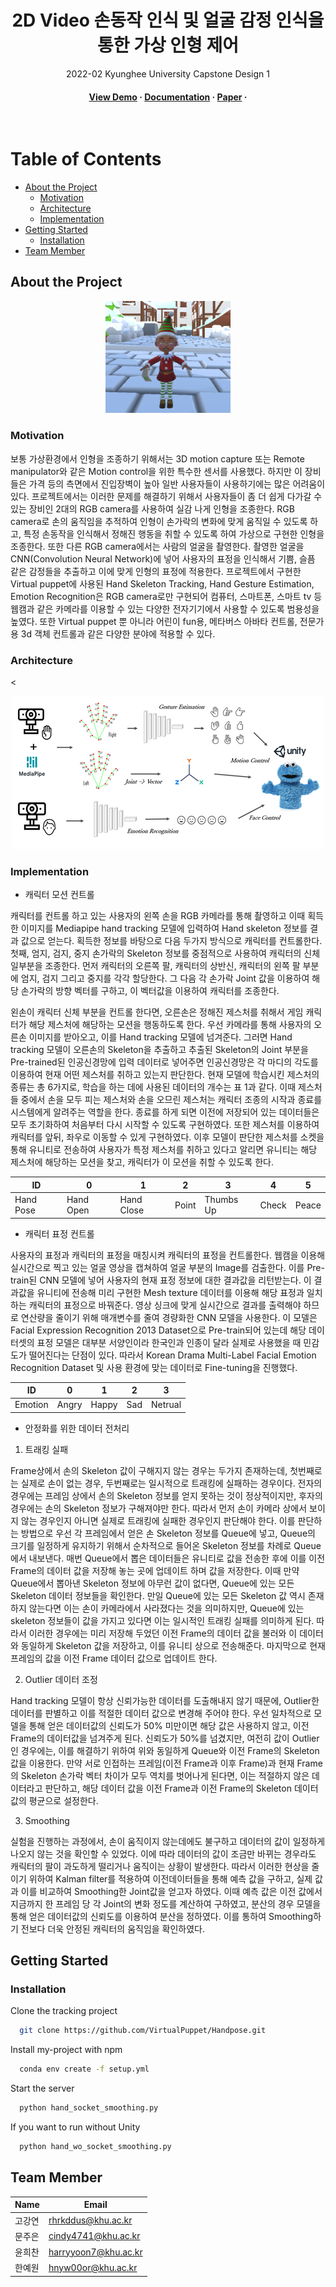 <!--
Hey, thanks for using the awesome-readme-template template.  
If you have any enhancements, then fork this project and create a pull request 
or just open an issue with the label "enhancement".

Don't forget to give this project a star for additional support ;)
Maybe you can mention me or this repo in the acknowledgements too
-->

<!--
This README is a slimmed down version of the original one.
Removed sections:
- Screenshots
- Running Test
- Deployment
- FAQ
- Acknowledgements
-->

<div align="center">

  <h1>2D Video 손동작 인식 및 얼굴 감정 인식을 통한 가상 인형 제어</h1>
  
  <p>
    2022-02 Kyunghee University Capstone Design 1
  </p>

  
<!-- Badges -->
<h4>
    <a href="https://drive.google.com/file/d/1CTpG_56LoOdslRMHh4YNsuSvyFgYLkqv/view?usp=sharing">View Demo</a>
  <span> · </span>
    <a href="https://github.com/Louis3797/awesome-readme-template">Documentation</a>
  <span> · </span>
    <a href="assets\2D Video Hand Tracking, Emotion Recognition을  활용한 Puppet Control_출판.docx.pdf">Paper</a>
  <span> · </span>
  </h4>
</div>

<br />

<!-- Table of Contents -->
# Table of Contents

- [About the Project](#about-the-project)
  * [Motivation](#motivation)
  * [Architecture](#architecture)
  * [Implementation](#implementation)
- [Getting Started](#getting-started)
  * [Installation](#installation)
- [Team Member](#member)


<!-- About the Project -->
## About the Project

<div align="center"> 
  <img src="assets\demo.PNG" alt="screenshot" width="200" height="auto"/>
</div>

### Motivation
보통 가상환경에서 인형을 조종하기 위해서는 3D motion capture 또는 Remote manipulator와 같은 Motion control을 위한 특수한 센서를 사용했다. 하지만 이 장비들은 가격 등의 측면에서 진입장벽이 높아 일반 사용자들이 사용하기에는 많은 어려움이 있다. 프로젝트에서는 이러한 문제를 해결하기 위해서 사용자들이 좀 더 쉽게 다가갈 수 있는 장비인 2대의 RGB camera를 사용하여 실감 나게 인형을 조종한다. RGB camera로 손의 움직임을 추적하여 인형이 손가락의 변화에 맞게 움직일 수 있도록 하고, 특정 손동작을 인식해서 정해진 행동을 취할 수 있도록 하여 가상으로 구현한 인형을 조종한다. 또한 다른 RGB camera에서는 사람의 얼굴을 촬영한다. 촬영한 얼굴을 CNN(Convolution Neural Network)에 넣어 사용자의 표정을 인식해서 기쁨, 슬픔 같은 감정들을 추출하고 이에 맞게 인형의 표정에 적용한다.
프로젝트에서 구현한 Virtual puppet에 사용된 Hand Skeleton Tracking, Hand Gesture Estimation, Emotion Recognition은 RGB camera로만 구현되어 컴퓨터, 스마트폰, 스마트 tv 등 웹캠과 같은 카메라를 이용할 수 있는 다양한 전자기기에서 사용할 수 있도록 범용성을 높였다. 또한 Virtual puppet 뿐 아니라 어린이 fun용, 메타버스 아바타 컨트롤, 전문가용 3d 객체 컨트롤과 같은 다양한 분야에 적용할 수 있다.

<!-- TechStack -->
### Architecture

<<div align="center"> 
  <img src="assets\architecture.png" alt="screenshot"/>
</div>

<!-- Features -->
### Implementation

- 캐릭터 모션 컨트롤
 
캐릭터를 컨트롤 하고 있는 사용자의 왼쪽 손을 RGB 카메라를 통해 촬영하고 이때 획득한 이미지를 Mediapipe hand tracking 모델에 입력하여 Hand skeleton 정보를 결과 값으로 얻는다. 획득한 정보를 바탕으로 다음 두가지 방식으로 캐릭터를 컨트롤한다. 첫째, 엄지, 검지, 중지 손가락의 Skeleton 정보를 중점적으로 사용하여 캐릭터의 신체 일부분을 조종한다. 먼저 캐릭터의 오른쪽 팔, 캐릭터의 상반신, 캐릭터의 왼쪽 팔 부분에 엄지, 검지 그리고 중지를 각각 할당한다. 그 다음 각 손가락 Joint 값을 이용하여 해당 손가락의 방향 벡터를 구하고, 이 벡터값을 이용하여 캐릭터를 조종한다. 

왼손이 캐릭터 신체 부분을 컨트롤 한다면, 오른손은 정해진 제스처를 취해서 게임 캐릭터가 해당 제스처에 해당하는 모션을 행동하도록 한다. 우선 카메라를 통해 사용자의 오른손 이미지를 받아오고, 이를 Hand tracking 모델에 넘겨준다. 그러면 Hand tracking 모델이 오른손의 Skeleton을 추출하고 추출된 Skeleton의 Joint 부분을 Pre-trained된 인공신경망에 입력 데이터로 넣어주면 인공신경망은 각 마디의 각도를 이용하여 현재 어떤 제스처를 취하고 있는지 판단한다. 현재 모델에 학습시킨 제스처의 종류는 총 6가지로, 학습을 하는 데에 사용된 데이터의 개수는 표 1과 같다. 이때 제스처들 중에서 손을 모두 피는 제스처와 손을 오므린 제스처는 캐릭터 조종의 시작과 종료를 시스템에게 알려주는 역할을 한다. 종료를 하게 되면 이전에 저장되어 있는 데이터들은 모두 초기화하여 처음부터 다시 시작할 수 있도록 구현하였다. 또한 제스처를 이용하여 캐릭터를 앞뒤, 좌우로 이동할 수 있게 구현하였다. 이후 모델이 판단한 제스처를 소켓을 통해 유니티로 전송하여 사용자가 특정 제스처를 취하고 있다고 알리면 유니티는 해당 제스처에 해당하는 모션을 찾고, 캐릭터가 이 모션을 취할 수 있도록 한다.


|ID            |  0|1|2|3|4|5        |
| ------------ | --------|--------|-------|--------|----------|----------|
| Hand Pose | Hand Open | Hand Close | Point | Thumbs Up | Check | Peace |
  
- 캐릭터 표정 컨트롤 

사용자의 표정과 캐릭터의 표정을 매칭시켜 캐릭터의 표정을 컨트롤한다. 웹캠을 이용해 실시간으로 찍고 있는 얼굴 영상을 캡쳐하여 얼굴 부분의 Image를 검출한다. 이를 Pre-train된 CNN 모델에 넣어 사용자의 현재 표정 정보에 대한 결과값을 리턴받는다. 이 결과값을 유니티에 전송해 미리 구현한 Mesh texture 데이터를 이용해 해당 표정과 일치하는 캐릭터의 표정으로 바꿔준다. 영상 싱크에 맞게 실시간으로 결과를 출력해야 하므로 연산량을 줄이기 위해 매개변수를 줄여 경량화한 CNN 모델을 사용한다. 이 모델은 Facial Expression Recognition 2013 Dataset으로 Pre-train되어 있는데 해당 데이터셋의 표정 모델은 대부분 서양인이라 한국인과 인종이 달라 실제로 사용했을 때 민감도가 떨어진다는 단점이 있다. 따라서 Korean Drama Multi-Label Facial Emotion Recognition Dataset 및 사용 환경에 맞는 데이터로 Fine-tuning을 진행했다.

|ID            |  0|1|2|3    |
| ------------ | --------|--------|-------|--------|
| Emotion | Angry  | Happy | Sad | Netrual |
  

- 안정화를 위한 데이터 전처리

1. 트래킹 실패

Frame상에서 손의 Skeleton 값이 구해지지 않는 경우는 두가지 존재하는데, 첫번째로는 실제로 손이 없는 경우, 두번째로는 일시적으로 트래킹에 실패하는 경우이다. 전자의 경우에는 프레임 상에서 손의 Skeleton 정보를 얻지 못하는 것이 정상적이지만, 후자의 경우에는 손의 Skeleton 정보가 구해져야만 한다. 따라서 먼저 손이 카메라 상에서 보이지 않는 경우인지 아니면 실제로 트래킹에 실패한 경우인지 판단해야 한다. 이를 판단하는 방법으로 우선 각 프레임에서 얻은 손 Skeleton 정보를 Queue에 넣고, Queue의 크기를 일정하게 유지하기 위해서 순차적으로 들어온 Skeleton 정보를 차례로 Queue에서 내보낸다. 매번 Queue에서 뽑은 데이터들은 유니티로 값을 전송한 후에 이를 이전 Frame의 데이터 값을 저장해 놓는 곳에 업데이트 하며 값을 저장한다. 이때 만약 Queue에서 뽑아낸 Skeleton 정보에 아무런 값이 없다면, Queue에 있는 모든 Skeleton 데이터 정보들을 확인한다. 만일 Queue에 있는 모든  Skeleton 값 역시 존재하지 않는다면 이는 손이 카메라에서 사라졌다는 것을 의미하지만, Queue에 있는 skeleton 정보들이 값을 가지고 있다면 이는 일시적인 트래킹 실패를 의미하게 된다. 따라서 이러한 경우에는 미리 저장해 두었던 이전 Frame의 데이터 값을 불러와 이 데이터와 동일하게 Skeleton 값을 저장하고, 이를 유니티 상으로 전송해준다. 마지막으로 현재 프레임의 값을 이전 Frame 데이터 값으로 업데이트 한다.

2. Outlier 데이터 조정

Hand tracking 모델이 항상 신뢰가능한 데이터를 도출해내지 않기 때문에, Outlier한 데이터를 판별하고 이를 적절한 데이터 값으로 변경해 주어야 한다. 우선 일차적으로 모델을 통해 얻은 데이터값의 신뢰도가 50% 미만이면 해당 값은 사용하지 않고, 이전 Frame의 데이터값을 넘겨주게 된다. 신뢰도가 50%를 넘겼지만, 여전히 값이 Outlier인 경우에는, 이를 해결하기 위하여 위와 동일하게 Queue와 이전 Frame의 Skeleton값을 이용한다. 만약 서로 인접하는 프레임(이전 Frame과 이후 Frame)과 현재 Frame의 Skeleton 손가락 벡터 차이가 모두 역치를 벗어나게 된다면, 이는 적절하지 않은 데이터라고 판단하고, 해당 데이터 값을 이전 Frame과 이전 Frame의 Skeleton 데이터 값의 평균으로 설정한다. 

3. Smoothing

실험을 진행하는 과정에서, 손이 움직이지 않는데에도 불구하고 데이터의 값이 일정하게 나오지 않는 것을 확인할 수 있었다. 이에 따라 데이터의 값이 조금만 바뀌는 경우라도 캐릭터의 팔이 과도하게 떨리거나 움직이는 상황이 발생한다. 따라서 이러한 현상을 줄이기 위하여 Kalman filter를 적용하여 이전데이터들을 통해 예측 값을 구하고, 실제 값과 이를 비교하여 Smoothing한 Joint값을 얻고자 하였다. 이때 예측 값은 이전 값에서 지금까지 한 프레임 당 각 Joint의 변화 정도를 계산하여 구하였고, 분산의 경우 모델을 통해 얻은 데이터값의 신뢰도를 이용하여 분산을 정하였다. 이를 통하여 Smoothing하기 전보다 더욱 안정된 캐릭터의 움직임을 확인하였다.

<!-- Getting Started -->
## Getting Started

<!-- Installation -->

### Installation

Clone the tracking project

```bash
  git clone https://github.com/VirtualPuppet/Handpose.git
```

Install my-project with npm

```bash
  conda env create -f setup.yml
```

Start the server

```bash
  python hand_socket_smoothing.py
```

If you want to run without Unity

```bash
  python hand_wo_socket_smoothing.py
```

<!-- Contributing -->
## Team Member

|Name         |  Email |
| ------------ | --------|
| 고강연 | rhrkddus@khu.ac.kr  | 
| 문주은 | cindy4741@khu.ac.kr | 
| 윤희찬 | harryyoon7@khu.ac.kr | 
| 한예원 | hnyw00or@khu.ac.kr  | 
